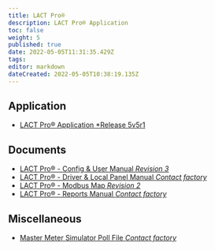 ```yaml
---
title: LACT Pro®
description: LACT Pro® Application
toc: false
weight: 5
published: true
date: 2022-05-05T11:31:35.429Z
tags: 
editor: markdown
dateCreated: 2022-05-05T10:38:19.135Z
---
```


## Application
- <a href="/nano/applications/lactpro/LACT-Pro_Meter_App_5v5r1.ccc" download>LACT Pro® Application *Release 5v5r1</a>

## Documents
- [LACT Pro® - Config & User Manual *Revision 3*](/nano/applications/lactpro/LACT_Config_&_User_Manual_R3_(NF20180420LPUMrev3-Released).pdf)
- [LACT Pro® - Driver & Local Panel Manual *Contact factory*]()
- [LACT Pro® - Modbus Map *Revision 2*](/nano/applications/lactpro/LACT_Modbus_Map_Released_Rev2.pdf)
- [LACT Pro® - Reports Manual *Contact factory*]()

## Miscellaneous
- [Master Meter Simulator Poll File *Contact factory*]()
